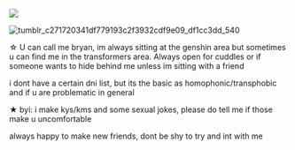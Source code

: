 ![](https://komarev.com/ghpvc/?username=bennetikyu&color=c50000)

![tumblr_c271720341df779193c2f3932cdf9e09_df1cc3dd_540](https://github.com/user-attachments/assets/ea5abbfa-250c-4e24-97dd-bbf31ecb718e)

 ☆ U can call me bryan, im always sitting at the genshin area but sometimes u can find me in the transformers area. Always open for cuddles or if someone wants to hide behind me unless im sitting with a friend

 i dont have a certain dni list, but its the basic as homophonic/transphobic and if u are problematic in general

★ byi: i make kys/kms and some sexual jokes, please do tell me if those make u uncomfortable

always happy to make new friends, dont be shy to try and int with me
